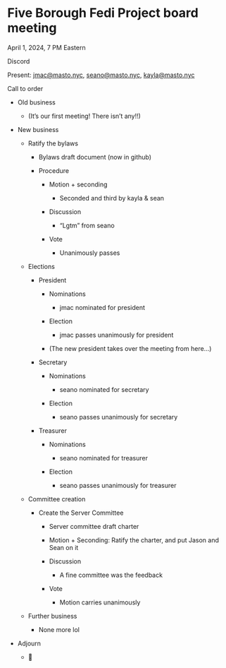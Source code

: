 # Five Borough Fedi Project board meeting

April 1, 2024, 7 PM Eastern

Discord

Present: [jmac@masto.nyc](https://masto.nyc/@jmac), [seano@masto.nyc](https://masto.nyc/@seano), [kayla@masto.nyc](https://masto.nyc/@kayla)

Call to order

* Old business

  - (It’s our first meeting! There isn’t any!!)

* New business

  - Ratify the bylaws

    - Bylaws draft document (now in github)

    - Procedure

      - Motion + seconding

        - Seconded and third by kayla & sean

      - Discussion

        - “Lgtm” from seano

      - Vote

        - Unanimously passes 

  - Elections

    - President

      - Nominations

        - jmac nominated for president

      - Election

        - jmac passes unanimously for president 

      - (The new president takes over the meeting from here…)

    - Secretary

      - Nominations

        - seano nominated for secretary

      - Election

        - seano passes unanimously for secretary

    - Treasurer

      - Nominations

        - seano nominated for treasurer  

      - Election

        - seano passes unanimously for treasurer 

  - Committee creation

    - Create the Server Committee

      - Server committee draft charter

      - Motion + Seconding: Ratify the charter, and put Jason and Sean on it

      - Discussion

        - A fine committee was the feedback

      - Vote

        - Motion carries unanimously 

  - Further business

    - None more lol

* Adjourn

  - 👏

